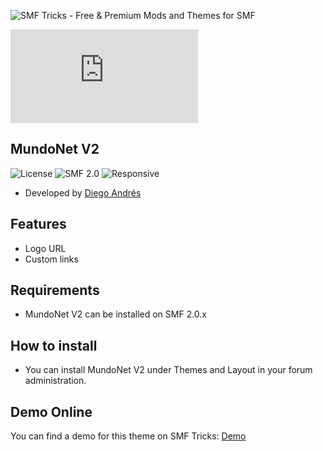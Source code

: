 ![SMF Tricks - Free & Premium Mods and Themes for SMF](https://smftricks.com/logos/logo.png)

![Theme Preview](https://custom.simplemachines.org/index.php?action=download;theme=2667;attach=214639;image)
 
## MundoNet V2
![License](https://img.shields.io/badge/License-MPL2.0-a05a3f?style=flat-square) ![SMF 2.0](https://img.shields.io/badge/SMF-2.0-996ee1?style=flat-square) ![Responsive](https://img.shields.io/badge/Responsive-No-6e97e1?style=flat-square)

* Developed by [Diego Andrés](https://github.com/DiegoAndresCortes)

## Features
- Logo URL
- Custom links

## Requirements
* MundoNet V2 can be installed on SMF 2.0.x

## How to install
* You can install MundoNet V2 under Themes and Layout in your forum administration.

## Demo Online
You can find a demo for this theme on SMF Tricks: [Demo](https://demo.smftricks.com/index.php?theme=16)